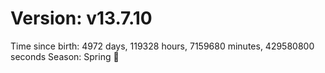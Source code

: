 # Version: v13.7.10
Time since birth: 4972 days, 119328 hours, 7159680 minutes, 429580800 seconds
Season: Spring 🌸
